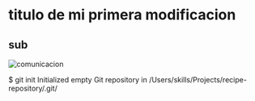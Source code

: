 # titulo de mi primera modificacion
## sub 
![comunicacion ](https://cdn0.unprofesor.com/es/posts/1/8/5/codigo_de_la_comunicacion_ejemplos_2581_600.jpg)


$ git init
Initialized empty Git repository in /Users/skills/Projects/recipe-repository/.git/
